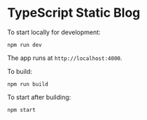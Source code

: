 # TypeScript Static Blog

To start locally for development:

```
npm run dev
```

The app runs at `http://localhost:4000`.

To build:

```
npm run build
```

To start after building:

```
npm start
```
